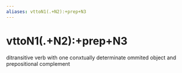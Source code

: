 ```yaml
---
aliases: vttoN1(.+N2):+prep+N3
---
```

# vttoN1(.+N2):+prep+N3

ditransitive verb with one conxtually determinate ommited object and prepositional complement